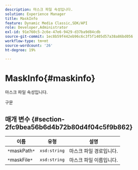 ```yaml
---
description: 마스크 파일 속성입니다.
solution: Experience Manager
title: MaskInfo
feature: Dynamic Media Classic,SDK/API
role: Developer,Administrator
exl-id: 91e760c5-2c6e-47e6-9429-d37ba9d84cdb
source-git-commit: 1ec8b59f442eb96c6c3f5f1405d57a38a86bd056
workflow-type: tm+mt
source-wordcount: '26'
ht-degree: 19%

---
```


# MaskInfo{#maskinfo}

마스크 파일 속성입니다.

구문

## 매개 변수 {#section-2fc9bea56b6d4b72b80d4f04c5f9b862}

| 이름 | 유형 | 설명 |
|---|---|---|
| `*`maskPath`*` | `xsd:string` | 마스크 파일 경로입니다. |
| `*`maskFile`*` | `xsd:string` | 마스크 파일 이름입니다. |
